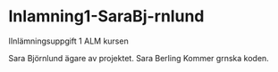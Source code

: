 # Inlamning1-SaraBj-rnlund
IInlämningsuppgift 1 ALM kursen

Sara Björnlund ägare av projektet.
Sara Berling Kommer grnska koden.

